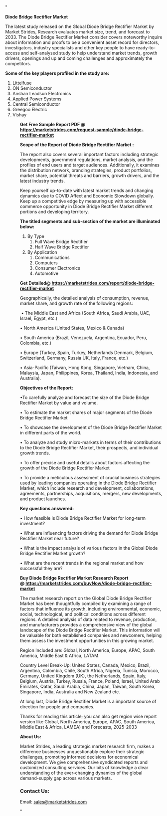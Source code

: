 "<p><strong>Diode Bridge Rectifier Market</strong></p>
<p>The latest study released on the Global Diode Bridge Rectifier Market by Market Strides, Research evaluates market size, trend, and forecast to 2033. The Diode Bridge Rectifier Market consider covers noteworthy inquire about information and proofs to be a convenient asset record for directors, investigators, industry specialists and other key people to have ready-to-access and self-analysed study to help understand market trends, growth drivers, openings and up and coming challenges and approximately the competitors.</p>
<p><strong> Some of the key players profiled in the study are: </strong></p>
<p><ol><li>
Littelfuse</li><li>ON Semiconductor</li><li>Anshan Leadsun Electronics</li><li>Applied Power Systems</li><li>Central Semiconductor</li><li>Greegoo Electric</li><li>Vishay


</li><ol></p>
<p><strong>Get Free Sample Report PDF @ <a href=https://marketstrides.com/request-sample/diode-bridge-rectifier-market>https://marketstrides.com/request-sample/diode-bridge-rectifier-market</a></strong></p>
<p><strong> Scope of the Report of Diode Bridge Rectifier Market : </strong></p>
<p>The report also covers several important factors including strategic developments, government regulations, market analysis, and the profiles of end users and target audiences. Additionally, it examines the distribution network, branding strategies, product portfolios, market share, potential threats and barriers, growth drivers, and the latest industry trends.</p>
<p>Keep yourself up-to-date with latest market trends and changing dynamics due to COVID Affect and Economic Slowdown globally. Keep up a competitive edge by measuring up with accessible commerce opportunity in Diode Bridge Rectifier Market different portions and developing territory.</p>
<p><strong> The titled segments and sub-section of the market are illuminated below: </strong></p>
<p><ol><li>By Type<ol><li>Full Wave Bridge Rectifier</li><li>Half Wave Bridge Rectifier</li></ol></li><li>By Application<ol><li>Communications</li><li>Computers</li><li>Consumer Electronics</li><li>Automotive</li></ol></li></ol></p>
<p><strong>Get Detailed@ <a href=https://marketstrides.com/report/diode-bridge-rectifier-market>https://marketstrides.com/report/diode-bridge-rectifier-market</a></strong></p>
<p>Geographically, the detailed analysis of consumption, revenue, market share, and growth rate of the following regions:</p>
<p>&nbsp;&bull; The Middle East and Africa (South Africa, Saudi Arabia, UAE, Israel, Egypt, etc.)</p>
<p>&bull; North America (United States, Mexico &amp; Canada)</p>
<p>&bull; South America (Brazil, Venezuela, Argentina, Ecuador, Peru, Colombia, etc.)</p>
<p>&bull; Europe (Turkey, Spain, Turkey, Netherlands Denmark, Belgium, Switzerland, Germany, Russia UK, Italy, France, etc.)</p>
<p>&bull; Asia-Pacific (Taiwan, Hong Kong, Singapore, Vietnam, China, Malaysia, Japan, Philippines, Korea, Thailand, India, Indonesia, and Australia).</p>
<p><strong>Objectives of the Report: </strong></p>
<p>&bull;To carefully analyze and forecast the size of the Diode Bridge Rectifier Market by value and volume.</p>
<p>&bull; To estimate the market shares of major segments of the Diode Bridge Rectifier Market</p>
<p>&bull; To showcase the development of the Diode Bridge Rectifier Market in different parts of the world.</p>
<p>&bull; To analyze and study micro-markets in terms of their contributions to the Diode Bridge Rectifier Market, their prospects, and individual growth trends.</p>
<p>&bull; To offer precise and useful details about factors affecting the growth of the Diode Bridge Rectifier Market</p>
<p>&bull; To provide a meticulous assessment of crucial business strategies used by leading companies operating in the Diode Bridge Rectifier Market, which include research and development, collaborations, agreements, partnerships, acquisitions, mergers, new developments, and product launches.</p>
<p><strong>Key questions answered: </strong></p>
<p>&bull; How feasible is Diode Bridge Rectifier Market for long-term investment?</p>
<p>&bull; What are influencing factors driving the demand for Diode Bridge Rectifier Market near future?</p>
<p>&bull; What is the impact analysis of various factors in the Global Diode Bridge Rectifier Market growth?</p>
<p>&bull; What are the recent trends in the regional market and how successful they are?</p>
<p><strong>Buy Diode Bridge Rectifier Market Research Report @&nbsp;<a href=https://marketstrides.com/buyNow/diode-bridge-rectifier-market>https://marketstrides.com/buyNow/diode-bridge-rectifier-market</a></strong></p>
<p>The market research report on the Global Diode Bridge Rectifier Market has been thoughtfully compiled by examining a range of factors that influence its growth, including environmental, economic, social, technological, and political conditions across different regions. A detailed analysis of data related to revenue, production, and manufacturers provides a comprehensive view of the global landscape of the Diode Bridge Rectifier Market. This information will be valuable for both established companies and newcomers, helping them assess the investment opportunities in this growing market.</p>
<p>Region Included are: Global, North America, Europe, APAC, South America, Middle East &amp; Africa, LATAM.</p>
<p>Country Level Break-Up: United States, Canada, Mexico, Brazil, Argentina, Colombia, Chile, South Africa, Nigeria, Tunisia, Morocco, Germany, United Kingdom (UK), the Netherlands, Spain, Italy, Belgium, Austria, Turkey, Russia, France, Poland, Israel, United Arab Emirates, Qatar, Saudi Arabia, China, Japan, Taiwan, South Korea, Singapore, India, Australia and New Zealand etc.</p>
<p>At long last, Diode Bridge Rectifier Market is a important source of direction for people and companies.</p>
<p>Thanks for reading this article; you can also get region wise report version like Global, North America, Europe, APAC, South America, Middle East &amp; Africa, LAMEA) and Forecasts, 2025-2033</p>
<p><strong>About Us: </strong></p>
<p>Market Strides, a leading strategic market research firm, makes a difference businesses unquestionably explore their strategic challenges, promoting informed decisions for economical development. We give comprehensive syndicated reports and customized consulting services. Our bits of knowledge a clear understanding of the ever-changing dynamics of the global demand-supply gap across various markets.</p>
<h3>Contact Us:</h3>
<p>Email: <a href=mailto:sales@marketstrides.com>sales@marketstrides.com</a></p>"
